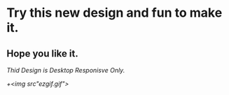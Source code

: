 # Try this new design and fun to make it.
## Hope you like it.

<i> Thid Design is Desktop Responisve Only.
  
+<img src"ezgif.gif">
